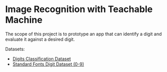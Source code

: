 # Image Recognition with Teachable Machine

The scope of this project is to prototype an app that can identify a digit and evaluate it against
a desired digit.

Datasets:

- [Digits Classification Dataset](https://www.kaggle.com/datasets/ox0000dead/numbers-classification-dataset)
- [Standard Fonts Digit Dataset (0-9)](https://www.kaggle.com/datasets/preatcher/standard-fonts-digit-dataset-09)
